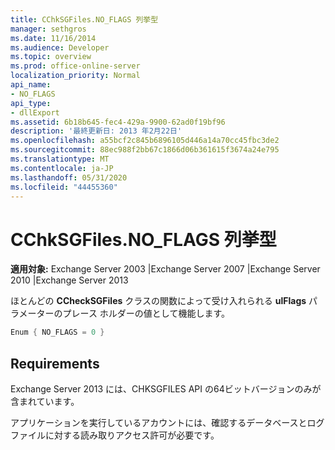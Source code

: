 ```yaml
---
title: CChkSGFiles.NO_FLAGS 列挙型
manager: sethgros
ms.date: 11/16/2014
ms.audience: Developer
ms.topic: overview
ms.prod: office-online-server
localization_priority: Normal
api_name:
- NO_FLAGS
api_type:
- dllExport
ms.assetid: 6b18b645-fec4-429a-9900-62ad0f19bf96
description: '最終更新日: 2013 年2月22日'
ms.openlocfilehash: a55bcf2c845b6896105d446a14a70cc45fbc3de2
ms.sourcegitcommit: 88ec988f2bb67c1866d06b361615f3674a24e795
ms.translationtype: MT
ms.contentlocale: ja-JP
ms.lasthandoff: 05/31/2020
ms.locfileid: "44455360"
---
```

# <a name="cchksgfilesno_flags-enumeration"></a>CChkSGFiles.NO_FLAGS 列挙型

**適用対象:** Exchange Server 2003 |Exchange Server 2007 |Exchange Server 2010 |Exchange Server 2013
  
ほとんどの **CCheckSGFiles** クラスの関数によって受け入れられる **ulFlags** パラメーターのプレース ホルダーの値として機能します。 
  
```cs
Enum { NO_FLAGS = 0 }

```

## <a name="requirements"></a>Requirements

Exchange Server 2013 には、CHKSGFILES API の64ビットバージョンのみが含まれています。
  
アプリケーションを実行しているアカウントには、確認するデータベースとログ ファイルに対する読み取りアクセス許可が必要です。
  

